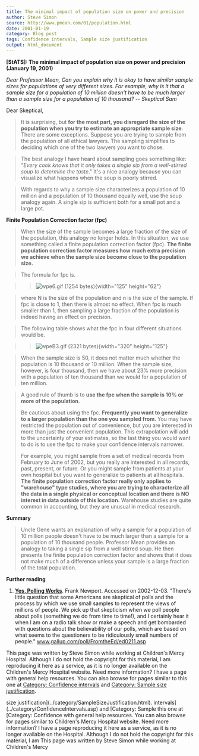 ```yaml
---
title: The minimal impact of population size on power and precision
author: Steve Simon
source: http://www.pmean.com/01/population.html
date: 2001-01-19
category: Blog post
tags: Confidence intervals, Sample size justification
output: html_document
---
```

****[StATS]:** The minimal impact of population size
on power and precision (January 19, 2001)**

*Dear Professor Mean, Can you explain why it is okay to have similar
sample sizes for populations of very different sizes. For example, why
is it that a sample size for a population of 10 million doesn\'t have to
be much larger than a sample size for a population of 10 thousand? \--
Skeptical Sam*

Dear Skeptical,

> It is surprising, but **for the most part, you disregard the size of
> the population when you try to estimate an appropriate sample size**.
> There are some exceptions. Suppose you are trying to sample from the
> population of all ethical lawyers. The sampling simplifies to deciding
> which one of the two lawyers you want to chose.

> The best analogy I have heard about sampling goes something like:
> \"*Every cook knows that it only takes a single sip from a
> well-stirred soup to determine the taste*.\" It\'s a nice analogy
> because you can visualize what happens when the soup is poorly
> stirred.

> With regards to why a sample size characterizes a population of 10
> million and a population of 10 thousand equally well, use the soup
> analogy again. A single sip is sufficient both for a small pot and a
> large pot.

**Finite Population Correction factor (fpc)**

> When the size of the sample becomes a large fraction of the size of
> the population, this analogy no longer holds. In this situation, we
> use something called a finite population correction factor (fpc).
> **The finite population correction factor measures how much extra
> precision we achieve when the sample size become close to the
> population size.**

> The formula for fpc is.

> > ![wpe6.gif (1254 bytes)](../images/population1.gif){width="125"
> > height="62"}

> where N is the size of the population and n is the size of the sample.
> If fpc is close to 1, then there is almost no effect. When fpc is much
> smaller than 1, then sampling a large fraction of the population is
> indeed having an effect on precision.

> The following table shows what the fpc in four different situations
> would be.

> > ![wpeB3.gif (2321 bytes)](../images/population2.gif){width="320"
> > height="125"}

> When the sample size is 50, it does not matter much whether the
> population is 10 thousand or 10 million. When the sample size,
> however, is four thousand, then we have about 23% more precision with
> a population of ten thousand than we would for a population of ten
> million.

> A good rule of thumb is to **use the fpc when the sample is 10% or
> more of the population**.
>
> Be cautious about using the fpc. **Frequently you want to generalize
> to a larger population than the one you sampled from**. You may have
> restricted the population out of convenience, but you are interested
> in more than just the convenient population. This extrapolation will
> add to the uncertainty of your estimates, so the last thing you would
> want to do is to use the fpc to make your confidence intervals
> narrower.
>
> For example, you might sample from a set of medical records from
> February to June of 2002, but you really are interested in all
> records, past, present, or future. Or you might sample from patients
> at your own hospital but you want to generalize to patients at all
> hospitals. **The finite population correction factor really only
> applies to \"warehouse\" type studies, where you are trying to
> characterize all the data in a single physical or conceptual location
> and there is NO interest in data outside of this location.** Warehouse
> studies are quite common in accounting, but they are unusual in
> medical research.

**Summary**

> Uncle Gene wants an explanation of why a sample for a population of 10
> million people doesn\'t have to be much larger than a sample for a
> population of 10 thousand people. Professor Mean provides an analogy
> to taking a single sip from a well stirred soup. He then presents the
> finite population correction factor and shows that it does not make
> much of a difference unless your sample is a large fraction of the
> total population.

**Further reading**

1.  **[Yes, Polling
    Works](http://www.gallup.com/poll/FromtheEd/ed0211.asp)**. Frank
    Newport. Accessed on 2002-12-03. \"There\'s little question that
    some Americans are skeptical of polls and the process by which we
    use small samples to represent the views of millions of people. We
    pick up that skepticism when we poll people about polls (something
    we do from time to time!), and I certainly hear it when I am on a
    radio talk show or make a speech and get bombarded with questions
    about the believability of our polls, which are based on what seems
    to the questioners to be ridiculously small numbers of people.\"
    www.gallup.com/poll/FromtheEd/ed0211.asp

This page was written by Steve Simon while working at Children\'s Mercy
Hospital. Although I do not hold the copyright for this material, I am
reproducing it here as a service, as it is no longer available on the
Children\'s Mercy Hospital website. Need more information? I have a page
with general help resources. You can also browse for pages similar to
this one at [Category: Confidence
intervals](../category/ConfidenceIntervals.asp) and [Category: Sample
size justification](../category/SampleSizeJustification.html).
<!---More--->
size justification](../category/SampleSizeJustification.html).
intervals](../category/ConfidenceIntervals.asp) and [Category: Sample
this one at [Category: Confidence
with general help resources. You can also browse for pages similar to
Children\'s Mercy Hospital website. Need more information? I have a page
reproducing it here as a service, as it is no longer available on the
Hospital. Although I do not hold the copyright for this material, I am
This page was written by Steve Simon while working at Children\'s Mercy

<!---Do not use
****[StATS]:** The minimal impact of population size
This page was written by Steve Simon while working at Children\'s Mercy
Hospital. Although I do not hold the copyright for this material, I am
reproducing it here as a service, as it is no longer available on the
Children\'s Mercy Hospital website. Need more information? I have a page
with general help resources. You can also browse for pages similar to
this one at [Category: Confidence
intervals](../category/ConfidenceIntervals.asp) and [Category: Sample
size justification](../category/SampleSizeJustification.html).
--->

